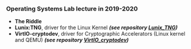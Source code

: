 ### Operating Systems Lab lecture in 2019-2020

* **The Riddle**
* **Lunix:TNG**, driver for the Linux Kernel ***(see repository [Lunix_TNG](https://github.com/ntouev/Lunix_TNG))***
* **VirtIO-cryptodev**, driver for Cryptographic Accelerators (Linux kernel and QEMU) ***(see repository [VirtIO_cryptodev](https://github.com/ntouev/VirtIO-cryptodev))***

